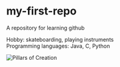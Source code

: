 # my-first-repo
A repository for learning github

Hobby: skateboarding, playing instruments<br/>
Programming languages: Java, C, Python

![Pillars of Creation](https://www.nasa.gov/wp-content/uploads/2023/03/pillars_of_creation.jpg)
